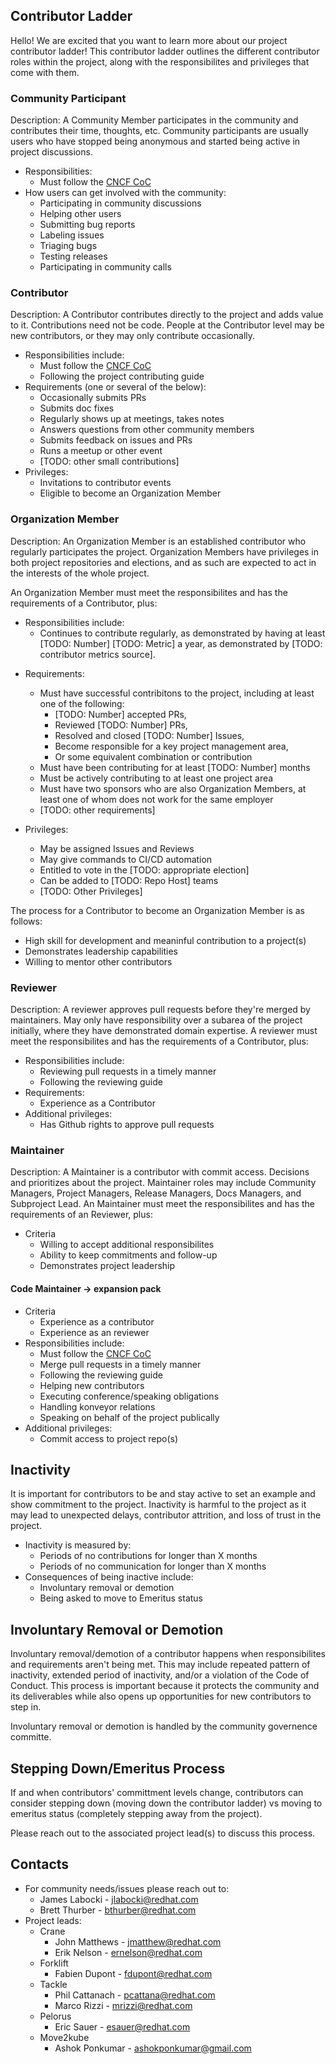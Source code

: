 ## Contributor Ladder

Hello! We are excited that you want to learn more about our project contributor ladder! This contributor ladder outlines the different contributor roles within the project, along with the responsibilites and privileges that come with them.


### Community Participant
<!--This role spells out what's expected of general community participants.  This is the lowest
level of participation in the project, and as such many projects don't bother to
define it and leave this section out.-->
<!--TODO: project leads to fill in exact details of this role for your project-->
Description: A Community Member participates in the community and contributes their time, thoughts, etc. Community participants are usually users who have stopped being anonymous and started being active in project discussions.
* Responsibilities:
    * Must follow the [CNCF CoC](https://github.com/cncf/foundation/blob/master/code-of-conduct.md)
* How users can get involved with the community:
    * Participating in community discussions
    * Helping other users
    * Submitting bug reports
    * Labeling issues
    * Triaging bugs
    * Testing releases
    * Participating in community calls

### Contributor
<!--TODO: project leads to fill in exact details of this role for your project-->
Description: A Contributor contributes directly to the project and adds value to it. Contributions need not be code. People at the Contributor level may be new contributors, or they may only contribute occasionally.

* Responsibilities include: 
    * Must follow the [CNCF CoC](https://github.com/cncf/foundation/blob/master/code-of-conduct.md)
    * Following the project contributing guide
* Requirements (one or several of the below):
    * Occasionally submits PRs
    * Submits doc fixes
    * Regularly shows up at meetings, takes notes
    * Answers questions from other community members
    * Submits feedback on issues and PRs
    * Runs a meetup or other event
    * [TODO: other small contributions]
* Privileges:
    * Invitations to contributor events
    * Eligible to become an Organization Member


### Organization Member
<!--This role is used by many projects where you have to be a regular contributor to have the right to vote in project elections, or to be able to operate project
CI/CD automation.-->
<!--TODO: project leads to fill in exact details of this role for your project-->
Description: An Organization Member is an established contributor who regularly participates the project. Organization Members have privileges in both project repositories and elections, and as such are expected to act in the interests of the whole project.

An Organization Member must meet the responsibilites and has the requirements of a Contributor, plus:

* Responsibilities include: 
    * Continues to contribute regularly, as demonstrated by having at least [TODO: Number] [TODO: Metric] a year, as demonstrated by [TODO: contributor metrics source].
<!-- Example: "as demonstrated by having at least 50 Github contributions to the organization per year, as shown by Devstats"-->

* Requirements:
    * Must have successful contribitons to the project, including at least one of the following:
        * [TODO: Number] accepted PRs,
        * Reviewed [TODO: Number] PRs,
        * Resolved and closed [TODO: Number] Issues,
        * Become responsible for a key project management area,
        * Or some equivalent combination or contribution
    * Must have been contributing for at least [TODO: Number] months
    * Must be actively contributing to at least one project area
    * Must have two sponsors who are also Organization Members, at least one of whom does not work for the same employer
    * [TODO: other requirements] <!--TODO: such as repository access or enabling 2FA on their Github account -->

* Privileges:
    * May be assigned Issues and Reviews
    * May give commands to CI/CD automation
    * Entitled to vote in the [TODO: appropriate election]
    * Can be added to [TODO: Repo Host] teams
    * [TODO: Other Privileges]


The process for a Contributor to become an Organization Member is as follows:

<!-- the process of becoming an organization member is going to depend strongly on how your project manages its infrastructure. TO DO: Project leads to fil in exact details of how a contributor becomes an organization member-->
* High skill for development and meaninful contribution to a project(s)
* Demonstrates leadership capabilities 
* Willing to mentor other contributors

### Reviewer
<!--TODO: project leads to fill in exact details of this role for your project-->
Description: A reviewer approves pull requests before they're merged by maintainers. May only have responsibility over a subarea of the project initially, where they have demonstrated domain expertise. A reviewer must meet the responsibilites and has the requirements of a Contributor, plus:

* Responsibilities include:
    * Reviewing pull requests in a timely manner
    * Following the reviewing guide
* Requirements:
    * Experience as a Contributor
* Additional privileges:
    * Has Github rights to approve pull requests

### Maintainer
<!--TODO: project leads to fill in exact details of this role for your project-->
Description: A Maintainer is a contributor with commit access. Decisions and prioritizes about the project. Maintainer roles may include Community Managers, Project Managers, Release Managers, Docs Managers, and Subproject Lead. An Maintainer must meet the responsibilites and has the requirements of an Reviewer, plus:<!-- sometimes also a project lead - if so, please state in the role defintion -->

* Criteria
    * Willing to accept additional responsibilites
    * Ability to keep commitments and follow-up
    * Demonstrates project leadership

#### Code Maintainer -> expansion pack
* Criteria
    * Experience as a contributor
    * Experience as an reviewer
* Responsibilities include:
    * Must follow the [CNCF CoC](https://github.com/cncf/foundation/blob/master/code-of-conduct.md)
    * Merge pull requests in a timely manner
    * Following the reviewing guide
    * Helping new contributors
    * Executing conference/speaking obligations
    * Handling konveyor relations
    * Speaking on behalf of the project publically
* Additional privileges:
    * Commit access to project repo(s)

## Inactivity
<!--TODO: project leads to fill in exact details for how you measure inactivity for your project-->
It is important for contributors to be and stay active to set an example and show commitment to the project. Inactivity is harmful to the project as it may lead to unexpected delays, contributor attrition, and loss of trust in the project. 

* Inactivity is measured by:
    * Periods of no contributions for longer than X months
    * Periods of no communication for longer than X months
* Consequences of being inactive include:
    * Involuntary removal or demotion
    * Being asked to move to Emeritus status

## Involuntary Removal or Demotion
<!-- project leads may want to consider integrating this section under every role description -->

Involuntary removal/demotion of a contributor happens when responsibilites and requirements aren't being met. This may include repeated pattern of inactivity, extended period of inactivity, and/or a violation of the Code of Conduct. This process is important because it protects the community and its deliverables while also opens up opportunities for new contributors to step in.

Involuntary removal or demotion is handled by the community governence committe. 

## Stepping Down/Emeritus Process
If and when contributors' committment levels change, contributors can consider stepping down (moving down the contributor ladder) vs moving to emeritus status (completely stepping away from the project). 

Please reach out to the associated project lead(s) to discuss this process.

## Contacts
* For community needs/issues please reach out to:
    *  James Labocki - jlabocki@redhat.com
    *  Brett Thurber - bthurber@redhat.com
* Project leads:
    * Crane
        * John Matthews - jmatthew@redhat.com
        * Erik Nelson - ernelson@redhat.com
    * Forklift
        * Fabien Dupont - fdupont@redhat.com
    * Tackle
        * Phil Cattanach - pcattana@redhat.com
        * Marco Rizzi - mrizzi@redhat.com
    * Pelorus
        * Eric Sauer - esauer@redhat.com
    * Move2kube
        * Ashok Ponkumar - ashokponkumar@gmail.com
